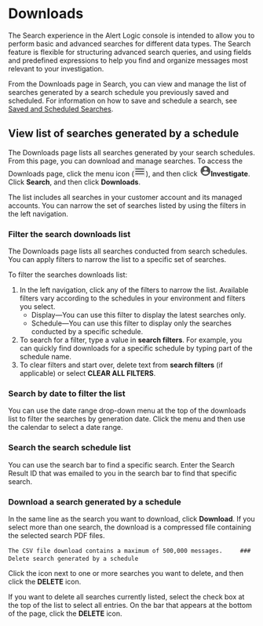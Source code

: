 # Downloads

The Search experience in the Alert Logic console is intended to allow you to perform basic and advanced searches for different data types. The Search feature is flexible for structuring advanced search queries, and using fields and predefined expressions to help you find and organize  messages most relevant to your investigation.

From the Downloads page in Search, you can view and manage the list of searches generated by a search schedule you previously saved and scheduled. For information on how to save and schedule a search, see [Saved and Scheduled Searches](save-schedule.md).

## View list of searches generated by a schedule

The Downloads page lists all searches generated by your search schedules. From this page, you can download and manage searches. To access the Downloads page,  click the menu icon (![](../../Resources/Images/dashboard/menu-icon.png)), and then click ![](../../Resources/Images/dashboard/manage-icon.png)**Investigate**. Click **Search**, and then click **Downloads**.

The list includes all searches in your customer account and its managed accounts. You can narrow the set of searches listed  by using the filters in the left navigation.

### Filter the search downloads list

The Downloads page lists all searches conducted from search schedules. You can  apply filters to narrow the list to a specific set of searches.

To filter the searches downloads list:

1. In the left navigation, click any of the filters to narrow the list. Available filters vary according to the schedules in your environment and filters you select.
   * Display—You can use this filter to display the latest searches only.
   * Schedule—You can use this filter to display only the searches conducted by a specific schedule.
3. To search for a filter, type a value in **search filters**. For example, you can quickly find downloads for a specific schedule by typing part of the schedule name.
4. To clear filters and start over, delete text from **search filters** (if applicable) or select **CLEAR ALL FILTERS**.

### Search by date to filter the list

You can use the date range drop-down menu at the top of the downloads list to filter the searches by generation date. Click the menu and then use the calendar to select a date range.

### Search the search schedule list

You can use the search bar to find a specific search. Enter the Search Result ID that was emailed to you  in the search bar to find that specific search.

### Download a search generated by a schedule

In the same line as the search you want to download, click **Download**. If you select more than one search, the download is a compressed file containing the selected search PDF files.

    The CSV file download contains a maximum of 500,000 messages.     ### Delete search generated by a schedule

Click the  icon next to one or more searches you want to delete, and then click the **DELETE** icon.

If you want to delete all searches currently listed, select the check box at the top of the list to select all entries. On the bar that appears at the bottom of the page, click the **DELETE** icon.
